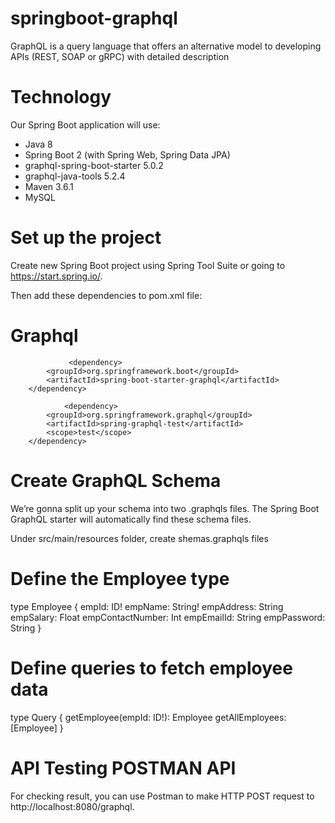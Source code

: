 # springboot-graphql
GraphQL is a query language that offers an alternative model to developing APIs (REST, SOAP or gRPC) with detailed description

# Technology
Our Spring Boot application will use:

- Java 8
- Spring Boot 2 (with Spring Web, Spring Data JPA)
- graphql-spring-boot-starter 5.0.2
- graphql-java-tools 5.2.4
- Maven 3.6.1
- MySQL

# Set up the project
Create new Spring Boot project using Spring Tool Suite or going to https://start.spring.io/.

Then add these dependencies to pom.xml file:

# Graphql 
                 <dependency>
			<groupId>org.springframework.boot</groupId>
			<artifactId>spring-boot-starter-graphql</artifactId>
		</dependency>

                <dependency>
			<groupId>org.springframework.graphql</groupId>
			<artifactId>spring-graphql-test</artifactId>
			<scope>test</scope>
		</dependency>


 # Create GraphQL Schema
We’re gonna split up your schema into two .graphqls files. The Spring Boot GraphQL starter will automatically find these schema files.

Under src/main/resources folder, create shemas.graphqls files

# Define the Employee type

type Employee {
  empId: ID!
  empName: String!
  empAddress: String
  empSalary: Float
  empContactNumber: Int
  empEmailId: String
  empPassword: String
}



# Define queries to fetch employee data

 type Query {
  getEmployee(empId: ID!): Employee
  getAllEmployees: [Employee]
 }

# API Testing POSTMAN API
For checking result, you can use Postman to make HTTP POST request to http://localhost:8080/graphql.
